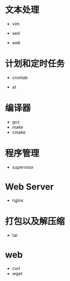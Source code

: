 # 文本处理

- vim

- sed

- awk


# 计划和定时任务

- crontab

- at

# 编译器

- gcc
- make
- cmake


# 程序管理

- supervisor


# Web Server
- nginx


# 打包以及解压缩

- tar


# web
- curl
- wget
